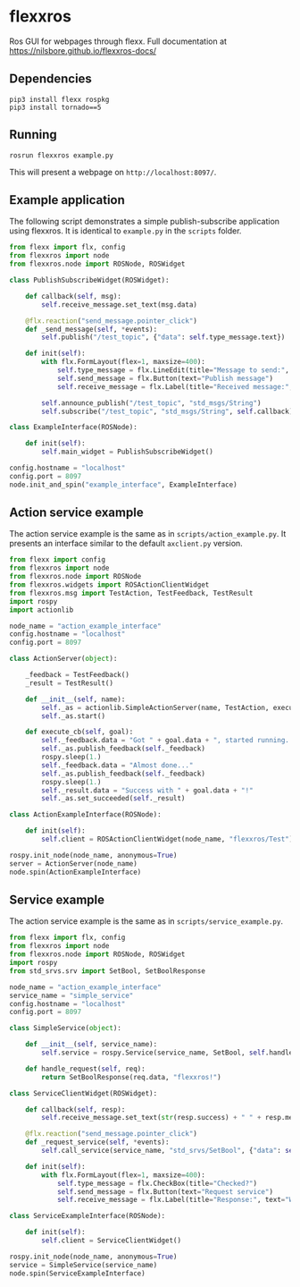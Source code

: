 # flexxros
Ros GUI for webpages through flexx. Full documentation at https://nilsbore.github.io/flexxros-docs/

## Dependencies

```
pip3 install flexx rospkg
pip3 install tornado==5
```

## Running

```
rosrun flexxros example.py
```
This will present a webpage on `http://localhost:8097/`.

## Example application

The following script demonstrates a simple publish-subscribe application using flexxros.
It is identical to `example.py` in the `scripts` folder.

```python
from flexx import flx, config
from flexxros import node
from flexxros.node import ROSNode, ROSWidget

class PublishSubscribeWidget(ROSWidget):

    def callback(self, msg):
        self.receive_message.set_text(msg.data)

    @flx.reaction("send_message.pointer_click")
    def _send_message(self, *events):
        self.publish("/test_topic", {"data": self.type_message.text})

    def init(self):
        with flx.FormLayout(flex=1, maxsize=400):
            self.type_message = flx.LineEdit(title="Message to send:", text="")
            self.send_message = flx.Button(text="Publish message")
            self.receive_message = flx.Label(title="Received message:", text="Waiting for message...")

        self.announce_publish("/test_topic", "std_msgs/String")
        self.subscribe("/test_topic", "std_msgs/String", self.callback)

class ExampleInterface(ROSNode):

    def init(self):
        self.main_widget = PublishSubscribeWidget()

config.hostname = "localhost"
config.port = 8097
node.init_and_spin("example_interface", ExampleInterface)
```

## Action service example

The action service example is the same as in `scripts/action_example.py`.
It presents an interface similar to the default `axclient.py` version.

```python
from flexx import config
from flexxros import node
from flexxros.node import ROSNode
from flexxros.widgets import ROSActionClientWidget
from flexxros.msg import TestAction, TestFeedback, TestResult
import rospy
import actionlib

node_name = "action_example_interface"
config.hostname = "localhost"
config.port = 8097

class ActionServer(object):

    _feedback = TestFeedback()
    _result = TestResult()

    def __init__(self, name):
        self._as = actionlib.SimpleActionServer(name, TestAction, execute_cb=self.execute_cb, auto_start=False)
        self._as.start()

    def execute_cb(self, goal):
        self._feedback.data = "Got " + goal.data + ", started running..."
        self._as.publish_feedback(self._feedback)
        rospy.sleep(1.)
        self._feedback.data = "Almost done..."
        self._as.publish_feedback(self._feedback)
        rospy.sleep(1.)
        self._result.data = "Success with " + goal.data + "!"
        self._as.set_succeeded(self._result)

class ActionExampleInterface(ROSNode):

    def init(self):
        self.client = ROSActionClientWidget(node_name, "flexxros/Test")

rospy.init_node(node_name, anonymous=True)
server = ActionServer(node_name)
node.spin(ActionExampleInterface)
```
## Service example

The action service example is the same as in `scripts/service_example.py`.

```python
from flexx import flx, config
from flexxros import node
from flexxros.node import ROSNode, ROSWidget
import rospy
from std_srvs.srv import SetBool, SetBoolResponse

node_name = "action_example_interface"
service_name = "simple_service"
config.hostname = "localhost"
config.port = 8097

class SimpleService(object):

    def __init__(self, service_name):
        self.service = rospy.Service(service_name, SetBool, self.handle_request)

    def handle_request(self, req):
        return SetBoolResponse(req.data, "flexxros!")

class ServiceClientWidget(ROSWidget):

    def callback(self, resp):
        self.receive_message.set_text(str(resp.success) + " " + resp.message)

    @flx.reaction("send_message.pointer_click")
    def _request_service(self, *events):
        self.call_service(service_name, "std_srvs/SetBool", {"data": self.type_message.checked}, self.callback)

    def init(self):
        with flx.FormLayout(flex=1, maxsize=400):
            self.type_message = flx.CheckBox(title="Checked?")
            self.send_message = flx.Button(text="Request service")
            self.receive_message = flx.Label(title="Response:", text="Waiting for response...")

class ServiceExampleInterface(ROSNode):

    def init(self):
        self.client = ServiceClientWidget()

rospy.init_node(node_name, anonymous=True)
service = SimpleService(service_name)
node.spin(ServiceExampleInterface)
```
